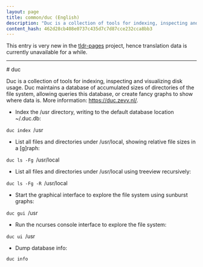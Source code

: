 ```yaml
---
layout: page
title: common/duc (English)
description: "Duc is a collection of tools for indexing, inspecting and visualizing disk usage. Duc maintains a database of accumulated sizes of directories of the file system, allowing queries this database, or create fancy graphs to show where data is."
content_hash: 462d28cb408e0737c435d7c7d87cce232cca8bb3
---
```


This entry is very new in the [tldr-pages](https://github.com/tldr-pages/tldr) project, hence translation data is currently unavailable for a while.

<hr># duc

Duc is a collection of tools for indexing, inspecting and visualizing disk usage. Duc maintains a database of accumulated sizes of directories of the file system, allowing queries this database, or create fancy graphs to show where data is.
More information: <https://duc.zevv.nl/>.

- Index the /usr directory, writing to the default database location ~/.duc.db:

`duc index `<span class="tldr-var badge badge-pill bg-dark-lm bg-white-dm text-white-lm text-dark-dm font-weight-bold">/usr</span>

- List all files and directories under /usr/local, showing relative file sizes in a [g]raph:

`duc ls -Fg `<span class="tldr-var badge badge-pill bg-dark-lm bg-white-dm text-white-lm text-dark-dm font-weight-bold">/usr/local</span>

- List all files and directories under /usr/local using treeview recursively:

`duc ls -Fg -R `<span class="tldr-var badge badge-pill bg-dark-lm bg-white-dm text-white-lm text-dark-dm font-weight-bold">/usr/local</span>

- Start the graphical interface to explore the file system using sunburst graphs:

`duc gui `<span class="tldr-var badge badge-pill bg-dark-lm bg-white-dm text-white-lm text-dark-dm font-weight-bold">/usr</span>

- Run the ncurses console interface to explore the file system:

`duc ui `<span class="tldr-var badge badge-pill bg-dark-lm bg-white-dm text-white-lm text-dark-dm font-weight-bold">/usr</span>

- Dump database info:

`duc info`

